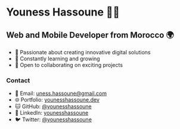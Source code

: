# Youness Hassoune 👨‍💻

## Web and Mobile Developer from Morocco 🌍

- 🚀 Passionate about creating innovative digital solutions
- 🌱 Constantly learning and growing
- 🤝 Open to collaborating on exciting projects

### Contact
- 📧 Email: [uness.hassoune@gmail.com](mailto:uness.hassoune@gmail.com)
- 🌐 Portfolio: [younesshassoune.dev](http://younesshassoune.dev)
- 🐱 GitHub: [@younesshassoune](https://www.github.com/younesshassoune)
- 💼 LinkedIn: [younesshassoune](https://www.linkedin.com/in/younesshassoune)
- 🐦 Twitter: [@younesshassoune](https://www.twitter.com/younesshassoune)
